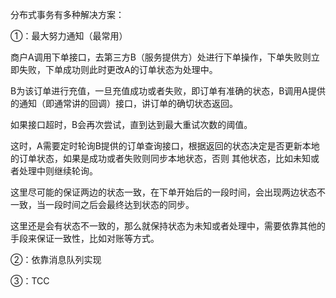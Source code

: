 分布式事务有多种解决方案：

①：最大努力通知（最常用）

商户A调用下单接口，去第三方B（服务提供方）处进行下单操作，下单失败则立即失败，下单成功则此时更改A的订单状态为处理中。  

B为该订单进行充值，一旦充值成功或者失败，即订单有准确的状态，B调用A提供的通知（即通常讲的回调）接口，讲订单的确切状态返回。

 如果接口超时，B会再次尝试，直到达到最大重试次数的阈值。 

 这时，A需要定时轮询B提供的订单查询接口，根据返回的状态决定是否更新本地的订单状态，如果是成功或者失败则同步本地状态，否则 其他状态，比如未知或者处理中则继续轮询。

这里尽可能的保证两边的状态一致，在下单开始后的一段时间，会出现两边状态不一致，当一段时间之后会最终达到状态的同步。

这里还是会有状态不一致的，那么就保持状态为未知或者处理中，需要依靠其他的手段来保证一致性，比如对账等方式。 

②：依靠消息队列实现

③：TCC